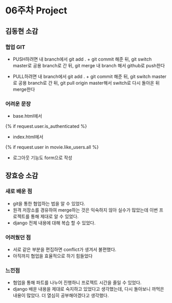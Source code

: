 # 06주차 Project

## 김동현 소감

### 협업 GIT
- PUSH하려면
내 branch에서 git add . + git commit 해준 뒤,
git switch master로 공용 branch로 간 뒤,
git merge 내 branch 해서 github로 push한다

- PULL하려면
내 branch에서 git add . + git commit 해준 뒤,
git switch master로 공용 branch로 간 뒤,
git pull origin master해서
switch로 다시 돌아온 뒤 merge한다

### 어려운 문장
- base.html에서
<!-- 로그인이 되어 있다면 -->
{% if request.user.is_authenticated %} 

- index.html에서
<!-- 사용자가 좋아요를 누른 리스트에 들어있으면 아래 문장 실행 -->
{% if request.user in movie.like_users.all %} 

- 로그아웃 기능도 form으로 작성
<!-- <form action="{% url "accounts:logout" %}" method='POST'> -->

## 장효승 소감

### 새로 배운 점
- git을 통한 협업하는 법을 알 수 있었다.
- 원격 저장소를 경유하여 merge하는 것은 익숙하지 않아 실수가 많았는데 이번 프로젝트를 통해 제대로 알 수 있었다.
- django 전체 내용에 대해 복습 할 수 있었다.

### 어려웠던 점
- 서로 같은 부분을 편집하면 conflict가 생겨서 불편했다.
- 아직까지 협업을 효율적으로 하기 힘들었다

### 느낀점
- 협업을 통해 파트를 나누어 진행하니 프로젝트 시간을 줄일 수 있었다.
- django 배운 내용을 제대로 숙지하고 있었다고 생각했는데, 다시 돌아보니 까먹은 내용이 많았다. 더 열심히 공부해야겠다고 생각했다.